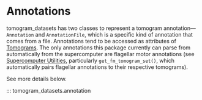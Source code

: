 # Annotations

tomogram_datasets has two classes to represent a tomogram annotation&mdash;`Annotation` and `AnnotationFile`, which is a specific kind of annotation that comes from a file. Annotations tend to be accessed as attributes of [Tomograms](tomogram.md). The only annotations this package currently can parse from automatically from the supercomputer are flagellar motor annotations (see [Supercomputer Utilities](supercomputer_utils.md), particularly `get_fm_tomogram_set()`, which automatically pairs flagellar annotations to their respective tomograms).

See more details below.

::: tomogram_datasets.annotation